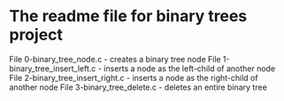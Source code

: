 # The readme file for binary trees project  

File 0-binary_tree_node.c - creates a binary tree node
File 1-binary_tree_insert_left.c - inserts a node as the left-child of another node
File 2-binary_tree_insert_right.c - inserts a node as the right-child of another node
File 3-binary_tree_delete.c - deletes an entire binary tree
